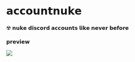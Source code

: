 # 𝗮𝗰𝗰𝗼𝘂𝗻𝘁𝗻𝘂𝗸𝗲

☢️ 𝗻𝘂𝗸𝗲 𝗱𝗶𝘀𝗰𝗼𝗿𝗱 𝗮𝗰𝗰𝗼𝘂𝗻𝘁𝘀 𝗹𝗶𝗸𝗲 𝗻𝗲𝘃𝗲𝗿 𝗯𝗲𝗳𝗼𝗿𝗲

𝗽𝗿𝗲𝘃𝗶𝗲𝘄

![](https://cdn.discordapp.com/attachments/750750380794839164/766062950389383198/unknown.png)
